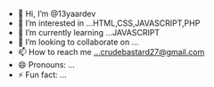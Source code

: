 - 👋 Hi, I’m @13yaardev
- 👀 I’m interested in ...HTML,CSS,JAVASCRIPT,PHP
- 🌱 I’m currently learning ...JAVASCRIPT 
- 💞️ I’m looking to collaborate on ...
- 📫 How to reach me ...crudebastard27@gmail.com  
- 😄 Pronouns: ...
- ⚡ Fun fact: ...

<!---
13yaardev/13yaardev is a ✨ special ✨ repository because its `README.md` (this file) appears on your GitHub profile.
You can click the Preview link to take a look at your changes.
--->
